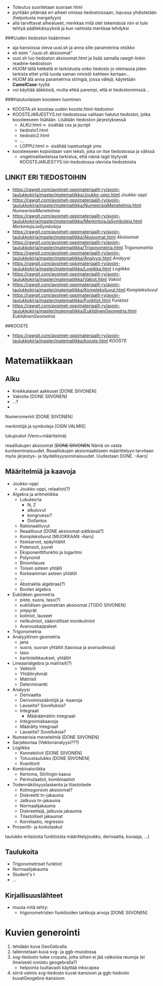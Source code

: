 - Toteutus suoritetaan suoraan html
- pyritään pitämää eri aiheet omissa tiedostoissaan, lopussa yhdistetään (helpotusta mergeilyyn)
- alla tarvittavat aihealueet, merkkaa mitä olet tekemässä niin ei tule tehtyä päällekäisyyksiä ja kun valmista merkkaa tehdyksi

###Uuden tiedoston lisääminen
   - aja kansiossa oleva uusi.sh ja anna sille parametrina otsikko
   - eli esim "./uusi.sh aksioomat"
   - uusi.sh luo tiedoston aksioomat.html ja lisää samalla rawgit-linkin readme-tiedostoon
   - _HUOM_ tällä hetkellä ei tarkistusta onko tiedosto jo olemassa joten tarkista ettet yritä luoda saman nimistö kahteen kertaan...
   - _HUOM_ älä anna parametrina stringiä, jossa välejä, käytetään **CamelCase**-tyyliä
   - voi käyttää ääkkösiä, mutta ehkä parempi, että ei tiedostonimissä...

###Halutunlaisen koosteen luominen
- KOOSTA.sh koostaa uuden kooste.html-tiedoston
- KOOSTEJARJESTYS.txt-tiedostossa valitaan halutut tiedostot, jotka koosteeseen lisätään. Lisätään tiedoston järjestyksessä
   - ALKU.html <- sisältää css ja jscript
   - tiedosto1.html
   - tiedosto2.html
   - ...
   - LOPPU.html <- sisältää lopetustagit yms
- koosteeseen kopioidaan vain teksti, joka on itse tiedostossa _<!---PÄÄ DOKUMENTTIIN KOPIOITAVA OSA ALKAA -->_ ja _<!---PÄÄ DOKUMENTTIIN KOPIOITAVA OSA LOPPUU -->_ välissä
   - ongelmatilanteissa tarkistus, että nämä tagit löytyvät KOOSTEJARJESTYS.txt-tiedostossa olevista tiedostoista


## LINKIT ERI TIEDOSTOIHIN 
- https://rawgit.com/avoimet-oppimateriaalit-ry/avoin-taulukkokirja/master/matematiikka/Joukko-oppi.html _Joukko-oppi_
- https://rawgit.com/avoimet-oppimateriaalit-ry/avoin-taulukkokirja/master/matematiikka/NumeerisiaMenetelmia.html _NumeerisiaMenetelmia_
- https://rawgit.com/avoimet-oppimateriaalit-ry/avoin-taulukkokirja/master/matematiikka/MerkintojaJaSymboleja.html _MerkintojaJaSymboleja_
- https://rawgit.com/avoimet-oppimateriaalit-ry/avoin-taulukkokirja/master/matematiikka/Aksioomat.html _Aksioomat_
- https://rawgit.com/avoimet-oppimateriaalit-ry/avoin-taulukkokirja/master/matematiikka/Trigonometria.html _Trigonometria_
- https://rawgit.com/avoimet-oppimateriaalit-ry/avoin-taulukkokirja/master/matematiikka/Analyysi.html _Analyysi_
- https://rawgit.com/avoimet-oppimateriaalit-ry/avoin-taulukkokirja/master/matematiikka/Logiikka.html _Logiikka_
- https://rawgit.com/avoimet-oppimateriaalit-ry/avoin-taulukkokirja/master/matematiikka/Vakiot.html _Vakiot_
- https://rawgit.com/avoimet-oppimateriaalit-ry/avoin-taulukkokirja/master/matematiikka/Kompleksiluvut.html _Kompleksiluvut_
- https://rawgit.com/avoimet-oppimateriaalit-ry/avoin-taulukkokirja/master/matematiikka/Funktiot.html _Funktiot_
- https://rawgit.com/avoimet-oppimateriaalit-ry/avoin-taulukkokirja/master/matematiikka/EuklidinenGeometria.html _EuklidinenGeometria_

##KOOSTE
- https://rawgit.com/avoimet-oppimateriaalit-ry/avoin-taulukkokirja/master/matematiikka/kooste.html _KOOSTE_





# Matematiikkaan

## Alku
* Kreikkalaiset aakkoset [DONE SIIVONEN]
* Vakioita [DONE SIIVONEN]
* ...?
*
Numeromerkit [DONE SIIVONEN]


merkintöjä ja symboleja [OSIN VALMIS]


lukujoukot (Venn+määritelmä)

reaalilukujen aksioomat [~~DONE SIIVONEN~~ Nämä on vasta kuntaominaisuudet. Reaalilukujen aksiomaattiseen määrittelyyn tarvitaan myös järjestys- ja täydellisyysominaisuudet. Uudestaan DONE. -Aaro]

## Määritelmiä ja kaavoja
* Joukko-oppi
    * Joukko-oppi, relaatiot(?)
* Algebra ja aritmetiikka
    * Lukuteoria
        - N, Z
        - alkuluvut
        - kongruessi?
        - Diofantos
    * Rationaaliluvut
    * Reaaliluvut [DONE aksioomat-pätkässä?]
    * Kompleksiluvut [MUOKKAAN -Aaro]
    * Itseisarvot, epäyhtälöt
    * Potenssit, juuret
    * Eksponenttifunktio ja logaritmi
    * Polynomit
    * Binomilause
    * Toisen asteen yhtälö
    * Korkeamman asteen yhtälöt
    * ...
    * Abstraktia algebraa(?)
    * Boolen algebra
* Euklideen geometria
    * piste, suora, taso(?)
    * euklidisen geometrian aksioomat [TODO SIIVONEN]
    * ympyrät
    * kolmiot, lauseet
    * nelikulmiot, säännölliset monikulmiot
    * Avaruuskappaleet
* Trigonometria
* Analyyttinen geometria
    * jana
    * suora, suoran yhtälöt (tasossa ja avaruudessa)
    * taso
    * kartioleikkaukset, yhtälöt
* Lineaarialgebra ja matriisit(?)
    * Vektorit
    * Yhtälöryhmät
    * Matriisit
    * Determinantti
* Analyysi
    * Derivaatta
    * Derivoimissääntöjä ja -kaavoja
    * Lauseita? Sovelluksia?
    * Integraali
        - Määräämätön integraali
    * Integroimiskaavoja
    * Määrätty integraali
    * Lauseita? Sovelluksia?
* Numeerisia menetelmiä [DONE SIIVONEN]
* Sarjateoriaa
(Vektorianalyysi???)
* Logiikka
    * Konnektiivit [DONE SIIVONEN]
    * Totuustaulukko [DONE SIIVONEN]
    * Kvanttorit
* Kombinatoriikka
    * Kertoma, Stirlingin kaava
    * Permutaatiot, kombinaatiot
* Todennäköisyyslaskenta ja tilastotiede
    * Kolmogorovin aksioomat?
    * Diskreetti tn-jakauma
    * Jatkuva tn-jakauma
    * Normaalijakauma
    * Diskreettejä, jatkuvia jakaumia
    * Tilastolliset jakaumat
    * Korrelaatio, regressio
* Prosentti- ja korkolaskut

taulukko erilaisista funktioista määrittelyjoukko, derivaatta, kuvaaja, ...)

## Taulukoita

* Trigonometriset funktiot
* Normaalijakauma
* Student's t
* ...

## Kirjallisuuslähteet


- muuta mitä tehty:
   - trigonometristen funktioiden tarkkoja arvoja [DONE SIIVONEN]

# Kuvien generointi 

   1. tehdään kuva GeoGebralla 
   2. tallennetaan kuva svg- ja ggb-muodossa 
   3. svg-tiedosto tulee cropata, jotta siihen ei jää valkoisia reunoja (ei ilmeisesti onnistu geogebralla?)
      - helpointa luultavasti käyttää inkscapea 
   4. siirrä valmis svg-tiedosto kuvat-kansioon ja ggb-tiedosto kuvatGeogebra-kansioon
